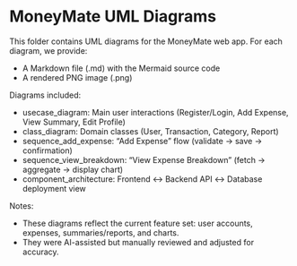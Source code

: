 # MoneyMate UML Diagrams

This folder contains UML diagrams for the MoneyMate web app. For each diagram, we provide:

- A Markdown file (.md) with the Mermaid source code
- A rendered PNG image (.png)

Diagrams included:
- usecase_diagram: Main user interactions (Register/Login, Add Expense, View Summary, Edit Profile)
- class_diagram: Domain classes (User, Transaction, Category, Report)
- sequence_add_expense: “Add Expense” flow (validate → save → confirmation)
- sequence_view_breakdown: “View Expense Breakdown” (fetch → aggregate → display chart)
- component_architecture: Frontend ↔ Backend API ↔ Database deployment view

Notes:
- These diagrams reflect the current feature set: user accounts, expenses, summaries/reports, and charts.
- They were AI-assisted but manually reviewed and adjusted for accuracy.
